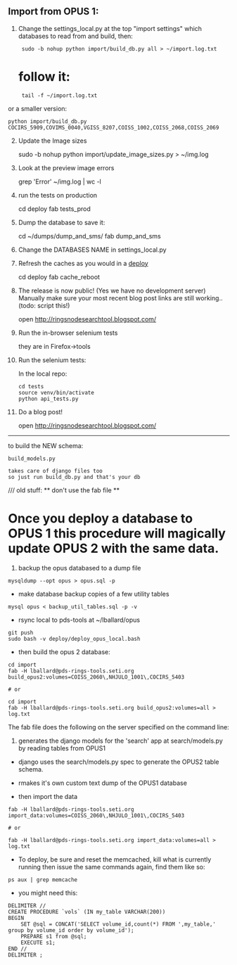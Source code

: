 ## Import from OPUS 1:

1. Change the settings_local.py at the top "import settings" which databases to read from and build, then:

		sudo -b nohup python import/build_db.py all > ~/import.log.txt

	# follow it:

		tail -f ~/import.log.txt

or a smaller version:

    python import/build_db.py COCIRS_5909,COVIMS_0040,VGISS_8207,COISS_1002,COISS_2068,COISS_2069


2. Update the Image sizes

	sudo -b nohup python import/update_image_sizes.py > ~/img.log


3. Look at the preview image errors

	grep 'Error' ~/img.log | wc -l


5. run the tests on production

	 cd deploy
	 fab tests_prod


4. Dump the database to save it:

	cd ~/dumps/dump_and_sms/
	fab  dump_and_sms


6. Change the DATABASES NAME in settings_local.py


7. Refresh the caches as you would in a [deploy](../deploy/README.md)

    cd deploy
    fab cache_reboot


8. The release is now public! (Yes we have no development server) Manually make sure your most recent blog post links are still working.. (todo: script this!)

    open http://ringsnodesearchtool.blogspot.com/


9. Run the in-browser selenium tests

	they are in Firefox->tools


10. Run the selenium tests:

    In the local repo:

        cd tests
        source venv/bin/activate
        python api_tests.py


11. Do a blog post!

	open http://ringsnodesearchtool.blogspot.com/





---------------------------------------------
to build the NEW schema:

	build_models.py

	takes care of django files too
	so just run build_db.py and that's your db


/// old stuff: ** don't use the fab file **


# Once you deploy a database to OPUS 1 this procedure will magically update OPUS 2 with the same data.

1. backup the opus databased to a dump file

```
mysqldump --opt opus > opus.sql -p
```

- make database backup copies of a few utility tables

```
mysql opus < backup_util_tables.sql -p -v
```

- rsync local to pds-tools at ~/lballard/opus

```
git push
sudo bash -v deploy/deploy_opus_local.bash
```

- then build the opus 2 database:

```
cd import
fab -H lballard@pds-rings-tools.seti.org build_opus2:volumes=COISS_2060\,NHJULO_1001\,COCIRS_5403

# or

cd import
fab -H lballard@pds-rings-tools.seti.org build_opus2:volumes=all > log.txt

```
The fab file does the following on the server specified on the command line:

1.  generates the django models for the 'search' app at search/models.py by reading tables from OPUS1

-  django uses the search/models.py spec to generate the OPUS2 table schema.

-  rmakes it's own custom text dump of the OPUS1 database



- then import the data

```
fab -H lballard@pds-rings-tools.seti.org import_data:volumes=COISS_2060\,NHJULO_1001\,COCIRS_5403

# or

fab -H lballard@pds-rings-tools.seti.org import_data:volumes=all > log.txt

```



- To deploy, be sure and reset the memcached, kill what is currently running then issue the same commands again, find them like so:

```
ps aux | grep memcache
```

- you might need this:


```
DELIMITER //
CREATE PROCEDURE `vols` (IN my_table VARCHAR(200))
BEGIN
    SET @sql = CONCAT('SELECT volume_id,count(*) FROM ',my_table,' group by volume_id order by volume_id');
    PREPARE s1 from @sql;
    EXECUTE s1;
END //
DELIMITER ;
```
